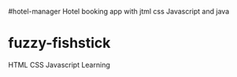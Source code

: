 #hotel-manager
Hotel booking app with jtml css Javascript and java
# fuzzy-fishstick
HTML CSS Javascript Learning
